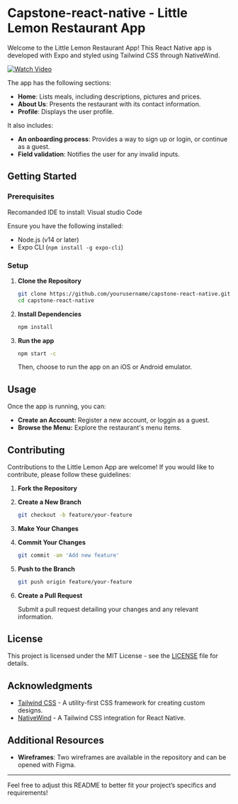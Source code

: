 # Capstone-react-native - Little Lemon Restaurant App

Welcome to the Little Lemon Restaurant App! This React Native app is developed with Expo and styled using Tailwind CSS through NativeWind. 

[![Watch Video](https://a-bv.github.io/Capstone-react-native/video/video-thumbnail.png)](https://a-bv.github.io/Capstone-react-native/video/VideoLittleLemonReactNative.mp4)

The app has the following sections:
- **Home**: Lists meals, including descriptions, pictures and prices.
- **About Us**: Presents the restaurant with its contact information.
- **Profile**: Displays the user profile.

It also includes: 
- **An onboarding process**: Provides a way to sign up or login, or continue as a guest.
- **Field validation**: Notifies the user for any invalid inputs.

## Getting Started

### Prerequisites

Recomanded IDE to install: Visual studio Code


Ensure you have the following installed:

- Node.js (v14 or later)
- Expo CLI (`npm install -g expo-cli`)

### Setup

1. **Clone the Repository**

    ```bash
    git clone https://github.com/yourusername/capstone-react-native.git
    cd capstone-react-native
    ```

2. **Install Dependencies**

    ```bash
    npm install
    ```

3. **Run the app**

    ```bash
    npm start -c
    ```

    Then, choose to run the app on an iOS or Android emulator.

## Usage

Once the app is running, you can:

- **Create an Account:** Register a new account, or loggin as a guest.
- **Browse the Menu:** Explore the restaurant's menu items.

## Contributing

Contributions to the Little Lemon App are welcome! If you would like to contribute, please follow these guidelines:

1. **Fork the Repository**

2. **Create a New Branch**

    ```bash
    git checkout -b feature/your-feature
    ```

3. **Make Your Changes**

4. **Commit Your Changes**

    ```bash
    git commit -am 'Add new feature'
    ```

5. **Push to the Branch**

    ```bash
    git push origin feature/your-feature
    ```

6. **Create a Pull Request**

    Submit a pull request detailing your changes and any relevant information.

## License

This project is licensed under the MIT License - see the [LICENSE](LICENSE) file for details.

## Acknowledgments

- [Tailwind CSS](https://tailwindcss.com/) - A utility-first CSS framework for creating custom designs.
- [NativeWind](https://github.com/vadimdemedes/nativewind) - A Tailwind CSS integration for React Native.

## Additional Resources

- **Wireframes**: Two wireframes are available in the repository and can be opened with Figma.

---

Feel free to adjust this README to better fit your project’s specifics and requirements!
